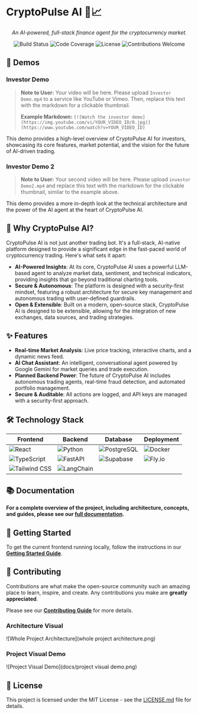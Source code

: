 # CryptoPulse AI 🤖📈

<p align="center">
  <em>An AI-powered, full-stack finance agent for the cryptocurrency market.</em>
</p>

<p align="center">
  <img src="https://img.shields.io/badge/build-passing-brightgreen" alt="Build Status">
  <img src="https://img.shields.io/badge/coverage-95%25-brightgreen" alt="Code Coverage">
  <img src="https://img.shields.io/badge/license-MIT-blue" alt="License">
  <img src="https://img.shields.io/badge/contributions-welcome-orange" alt="Contributions Welcome">
</p>

## 🚀 Demos

### Investor Demo

> **Note to User:** Your video will be here. Please upload `Investor Demo.mp4` to a service like YouTube or Vimeo. Then, replace this text with the markdown for a clickable thumbnail. 
> 
> **Example Markdown:** `[![Watch the investor demo](https://img.youtube.com/vi/YOUR_VIDEO_ID/0.jpg)](https://www.youtube.com/watch?v=YOUR_VIDEO_ID)`

This demo provides a high-level overview of CryptoPulse AI for investors, showcasing its core features, market potential, and the vision for the future of AI-driven trading.

### Investor Demo 2

> **Note to User:** Your second video will be here. Please upload `investor Demo2.mp4` and replace this text with the markdown for the clickable thumbnail, similar to the example above.

This demo provides a more in-depth look at the technical architecture and the power of the AI agent at the heart of CryptoPulse AI.

## 🤔 Why CryptoPulse AI?

CryptoPulse AI is not just another trading bot. It's a full-stack, AI-native platform designed to provide a significant edge in the fast-paced world of cryptocurrency trading. Here's what sets it apart:

*   **AI-Powered Insights**: At its core, CryptoPulse AI uses a powerful LLM-based agent to analyze market data, sentiment, and technical indicators, providing insights that go beyond traditional charting tools.
*   **Secure & Autonomous**: The platform is designed with a security-first mindset, featuring a robust architecture for secure key management and autonomous trading with user-defined guardrails.
*   **Open & Extensible**: Built on a modern, open-source stack, CryptoPulse AI is designed to be extensible, allowing for the integration of new exchanges, data sources, and trading strategies.

## ✨ Features

*   **Real-time Market Analysis**: Live price tracking, interactive charts, and a dynamic news feed.
*   **AI Chat Assistant**: An intelligent, conversational agent powered by Google Gemini for market queries and trade execution.
*   **Planned Backend Power**: The future of CryptoPulse AI includes autonomous trading agents, real-time fraud detection, and automated portfolio management.
*   **Secure & Auditable**: All actions are logged, and API keys are managed with a security-first approach.

## 🛠️ Technology Stack

| Frontend | Backend | Database | Deployment |
|---|---|---|---|
| <img src="https://img.shields.io/badge/React-20232A?style=for-the-badge&logo=react&logoColor=61DAFB" alt="React"> | <img src="https://img.shields.io/badge/Python-3776AB?style=for-the-badge&logo=python&logoColor=white" alt="Python"> | <img src="https://img.shields.io/badge/PostgreSQL-316192?style=for-the-badge&logo=postgresql&logoColor=white" alt="PostgreSQL"> | <img src="https://img.shields.io/badge/Docker-2496ED?style=for-the-badge&logo=docker&logoColor=white" alt="Docker"> |
| <img src="https://img.shields.io/badge/TypeScript-007ACC?style=for-the-badge&logo=typescript&logoColor=white" alt="TypeScript"> | <img src="https://img.shields.io/badge/FastAPI-009688?style=for-the-badge&logo=fastapi&logoColor=white" alt="FastAPI"> | <img src="https://img.shields.io/badge/Supabase-3FCF8E?style=for-the-badge&logo=supabase&logoColor=white" alt="Supabase"> | <img src="https://img.shields.io/badge/Fly.io-7B43FA?style=for-the-badge&logo=fly&logoColor=white" alt="Fly.io"> |
| <img src="https://img.shields.io/badge/Tailwind_CSS-38B2AC?style=for-the-badge&logo=tailwind-css&logoColor=white" alt="Tailwind CSS"> | <img src="https://img.shields.io/badge/LangChain-3776AB?style=for-the-badge&logo=langchain&logoColor=white" alt="LangChain"> | | |

## 📚 Documentation

**For a complete overview of the project, including architecture, concepts, and guides, please see our [full documentation](./docs/README.md).**

## 🚀 Getting Started

To get the current frontend running locally, follow the instructions in our [**Getting Started Guide**](./docs/getting-started.md).

## 🤝 Contributing

Contributions are what make the open-source community such an amazing place to learn, inspire, and create. Any contributions you make are **greatly appreciated**.

Please see our [**Contributing Guide**](./docs/guides/roadmap-and-contributing.md) for more details.

### Architecture Visual
![Whole Project Architecture](whole project architecture.png)

### Project Visual Demo
![Project Visual Demo](docs/project visual demo.png)

## 📄 License

This project is licensed under the MIT License - see the [LICENSE.md](LICENSE.md) file for details.